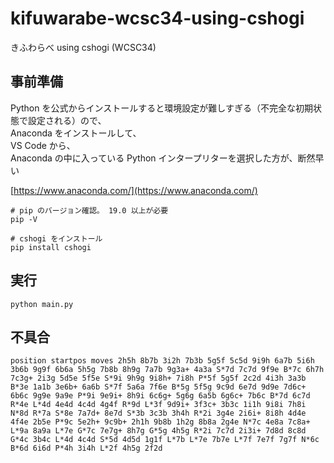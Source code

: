# kifuwarabe-wcsc34-using-cshogi

きふわらべ using cshogi (WCSC34)

## 事前準備

Python を公式からインストールすると環境設定が難しすぎる（不完全な初期状態で設定される）ので、  
Anaconda をインストールして、  
VS Code から、  
Anaconda の中に入っている Python インタープリターを選択した方が、断然早い  

[https://www.anaconda.com/](https://www.anaconda.com/)  

```shell
# pip のバージョン確認。 19.0 以上が必要
pip -V

# cshogi をインストール
pip install cshogi
```



## 実行

```shell
python main.py
```

## 不具合

```
position startpos moves 2h5h 8b7b 3i2h 7b3b 5g5f 5c5d 9i9h 6a7b 5i6h 3b6b 9g9f 6b6a 5h5g 7b8b 8h9g 7a7b 9g3a+ 4a3a S*7d 7c7d 9f9e B*7c 6h7h 7c3g+ 2i3g 5d5e 5f5e S*9i 9h9g 9i8h+ 7i8h P*5f 5g5f 2c2d 4i3h 3a3b B*3e 1a1b 3e6b+ 6a6b S*7f 5a6a 7f6e B*5g 5f5g 9c9d 6e7d 9d9e 7d6c+ 6b6c 9g9e 9a9e P*9i 9e9i+ 8h9i 6c6g+ 5g6g 6a5b 6g6c+ 7b6c B*7d 6c7d R*4e L*4d 4e4d 4c4d 4g4f R*9d L*3f 9d9i+ 3f3c+ 3b3c 1i1h 9i8i 7h8i N*8d R*7a S*8e 7a7d+ 8e7d S*3b 3c3b 3h4h R*2i 3g4e 2i6i+ 8i8h 4d4e 4f4e 2b5e P*9c 5e2h+ 9c9b+ 2h1h 9b8b 1h2g 8b8a 2g4e N*7c 4e8a 7c8a+ L*9a 8a9a L*7e G*7c 7e7g+ 8h7g G*5g 4h5g R*2i 7c7d 2i3i+ 7d8d 8c8d G*4c 3b4c L*4d 4c4d S*5d 4d5d 1g1f L*7b L*7e 7b7e L*7f 7e7f 7g7f N*6c B*6d 6i6d P*4h 3i4h L*2f 4h5g 2f2d
```
